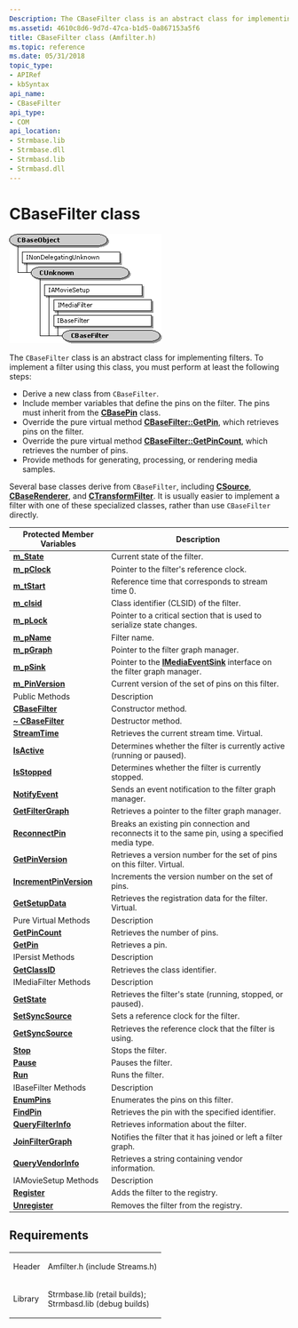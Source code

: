```yaml
---
Description: The CBaseFilter class is an abstract class for implementing filters.
ms.assetid: 4610c8d6-9d7d-47ca-b1d5-0a867153a5f6
title: CBaseFilter class (Amfilter.h)
ms.topic: reference
ms.date: 05/31/2018
topic_type: 
- APIRef
- kbSyntax
api_name: 
- CBaseFilter
api_type: 
- COM
api_location: 
- Strmbase.lib
- Strmbase.dll
- Strmbasd.lib
- Strmbasd.dll
---
```


# CBaseFilter class

![cbasefilter class hierarchy](images/filter01.png)

The `CBaseFilter` class is an abstract class for implementing filters. To implement a filter using this class, you must perform at least the following steps:

-   Derive a new class from `CBaseFilter`.
-   Include member variables that define the pins on the filter. The pins must inherit from the [**CBasePin**](cbasepin.md) class.
-   Override the pure virtual method [**CBaseFilter::GetPin**](cbasefilter-getpin.md), which retrieves pins on the filter.
-   Override the pure virtual method [**CBaseFilter::GetPinCount**](cbasefilter-getpincount.md), which retrieves the number of pins.
-   Provide methods for generating, processing, or rendering media samples.

Several base classes derive from `CBaseFilter`, including [**CSource**](csource.md), [**CBaseRenderer**](cbaserenderer.md), and [**CTransformFilter**](ctransformfilter.md). It is usually easier to implement a filter with one of these specialized classes, rather than use `CBaseFilter` directly.



| Protected Member Variables                                     | Description                                                                                        |
|----------------------------------------------------------------|----------------------------------------------------------------------------------------------------|
| [**m\_State**](cbasefilter-m-state.md)                        | Current state of the filter.                                                                       |
| [**m\_pClock**](cbasefilter-m-pclock.md)                      | Pointer to the filter's reference clock.                                                           |
| [**m\_tStart**](cbasefilter-m-tstart.md)                      | Reference time that corresponds to stream time 0.                                                  |
| [**m\_clsid**](cbasefilter-m-clsid.md)                        | Class identifier (CLSID) of the filter.                                                            |
| [**m\_pLock**](cbasefilter-m-plock.md)                        | Pointer to a critical section that is used to serialize state changes.                             |
| [**m\_pName**](cbasefilter-m-pname.md)                        | Filter name.                                                                                       |
| [**m\_pGraph**](cbasefilter-m-pgraph.md)                      | Pointer to the filter graph manager.                                                               |
| [**m\_pSink**](cbasefilter-m-psink.md)                        | Pointer to the [**IMediaEventSink**](/windows/desktop/api/Strmif/nn-strmif-imediaeventsink) interface on the filter graph manager.   |
| [**m\_PinVersion**](cbasefilter-m-pinversion.md)              | Current version of the set of pins on this filter.                                                 |
| Public Methods                                                 | Description                                                                                        |
| [**CBaseFilter**](cbasefilter-cbasefilter.md)                 | Constructor method.                                                                                |
| [**~ CBaseFilter**](cbasefilter--cbasefilter.md)              | Destructor method.                                                                                 |
| [**StreamTime**](cbasefilter-streamtime.md)                   | Retrieves the current stream time. Virtual.                                                        |
| [**IsActive**](cbasefilter-isactive.md)                       | Determines whether the filter is currently active (running or paused).                             |
| [**IsStopped**](cbasefilter-isstopped.md)                     | Determines whether the filter is currently stopped.                                                |
| [**NotifyEvent**](cbasefilter-notifyevent.md)                 | Sends an event notification to the filter graph manager.                                           |
| [**GetFilterGraph**](cbasefilter-getfiltergraph.md)           | Retrieves a pointer to the filter graph manager.                                                   |
| [**ReconnectPin**](cbasefilter-reconnectpin.md)               | Breaks an existing pin connection and reconnects it to the same pin, using a specified media type. |
| [**GetPinVersion**](cbasefilter-getpinversion.md)             | Retrieves a version number for the set of pins on this filter. Virtual.                            |
| [**IncrementPinVersion**](cbasefilter-incrementpinversion.md) | Increments the version number on the set of pins.                                                  |
| [**GetSetupData**](cbasefilter-getsetupdata.md)               | Retrieves the registration data for the filter. Virtual.                                           |
| Pure Virtual Methods                                           | Description                                                                                        |
| [**GetPinCount**](cbasefilter-getpincount.md)                 | Retrieves the number of pins.                                                                      |
| [**GetPin**](cbasefilter-getpin.md)                           | Retrieves a pin.                                                                                   |
| IPersist Methods                                               | Description                                                                                        |
| [**GetClassID**](cbasefilter-getclassid.md)                   | Retrieves the class identifier.                                                                    |
| IMediaFilter Methods                                           | Description                                                                                        |
| [**GetState**](cbasefilter-getstate.md)                       | Retrieves the filter's state (running, stopped, or paused).                                        |
| [**SetSyncSource**](cbasefilter-setsyncsource.md)             | Sets a reference clock for the filter.                                                             |
| [**GetSyncSource**](cbasefilter-getsyncsource.md)             | Retrieves the reference clock that the filter is using.                                            |
| [**Stop**](cbasefilter-stop.md)                               | Stops the filter.                                                                                  |
| [**Pause**](cbasefilter-pause.md)                             | Pauses the filter.                                                                                 |
| [**Run**](cbasefilter-run.md)                                 | Runs the filter.                                                                                   |
| IBaseFilter Methods                                            | Description                                                                                        |
| [**EnumPins**](cbasefilter-enumpins.md)                       | Enumerates the pins on this filter.                                                                |
| [**FindPin**](cbasefilter-findpin.md)                         | Retrieves the pin with the specified identifier.                                                   |
| [**QueryFilterInfo**](cbasefilter-queryfilterinfo.md)         | Retrieves information about the filter.                                                            |
| [**JoinFilterGraph**](cbasefilter-joinfiltergraph.md)         | Notifies the filter that it has joined or left a filter graph.                                     |
| [**QueryVendorInfo**](cbasefilter-queryvendorinfo.md)         | Retrieves a string containing vendor information.                                                  |
| IAMovieSetup Methods                                           | Description                                                                                        |
| [**Register**](cbasefilter-register.md)                       | Adds the filter to the registry.                                                                   |
| [**Unregister**](cbasefilter-unregister.md)                   | Removes the filter from the registry.                                                              |



 

## Requirements



|                    |                                                                                                                                                                                            |
|--------------------|--------------------------------------------------------------------------------------------------------------------------------------------------------------------------------------------|
| Header<br/>  | <dl> <dt>Amfilter.h (include Streams.h)</dt> </dl>                                                                                  |
| Library<br/> | <dl> <dt>Strmbase.lib (retail builds); </dt> <dt>Strmbasd.lib (debug builds)</dt> </dl> |



 

 




